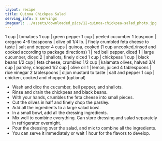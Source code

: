 ```yaml
---
layout: recipe
title: Quinoa Chickpea Salad
serving_info: 8 servings
imageurl: ../assets/downloaded_pics/12-quinoa-chickpea-salad_photo.jpg
---
```

<!-- Ingredients -->

1 cup | tomatoes
1 cup | green pepper
1 cup | peeled cucumber
1 teaspoon | oregano
4-6 teaspoons | olive oil
1/4 lb. | finely crumbled feta cheese
to taste | salt and pepper
4 cups | quinoa, cooked (1 cup uncooked,rinsed and cooked according to package directions)
1 | red bell pepper, diced
1 | large cucumber, diced
2 | shallots, finely diced
1 cup | chickpeas
1 cup | black beans
1/2 cup | feta cheese, crumbled
1/2 cup | kalamata olives, halved
3/4 cup | parsley, chopped
1/2 cup | olive oil
1 | lemon, juiced
4 tablespoons | rice vinegar
2 tablespoons | dijon mustard
to taste | salt and pepper
1 cup | chicken, cooked and chopped (optional)

<!-- split -->
<!-- Steps -->
* Wash and dice the cucumber, bell pepper, and shallots.
* Rinse and drain the chickpeas and black beans.
* With your hands, crumbles the feta cheese into small pieces.
* Cut the olives in half and finely chop the parsley.
* Add all the ingredients to a large salad bowl.
* In a small bowl, add all the dressing ingredients.
* Mix well to combine everything. Can store dressing and salad separately in refrigerator overnight.
* Pour the dressing over the salad, and mix to combine all the ingredients.
* You can serve it immediately or wait 1 hour for the flavors to develop.

